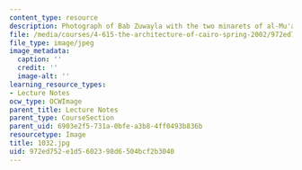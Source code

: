 ```yaml
---
content_type: resource
description: Photograph of Bab Zuwayla with the two minarets of al-Mu'ayyad.
file: /media/courses/4-615-the-architecture-of-cairo-spring-2002/972ed752e1d5602398d6504bcf2b3040_1032.jpg
file_type: image/jpeg
image_metadata:
  caption: ''
  credit: ''
  image-alt: ''
learning_resource_types:
- Lecture Notes
ocw_type: OCWImage
parent_title: Lecture Notes
parent_type: CourseSection
parent_uid: 6903e2f5-731a-0bfe-a3b8-4ff0493b836b
resourcetype: Image
title: 1032.jpg
uid: 972ed752-e1d5-6023-98d6-504bcf2b3040
---
```

